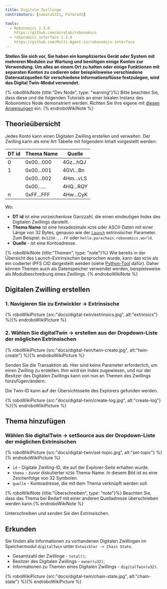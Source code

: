 ```yaml
---
title: Digitale Zwillinge
contributors: [nakata5321, PaTara43]

tools:
  - Robonomics 2.3.0
    https://github.com/airalab/robonomics
  - robonomics_interface 1.3.6
    https://github.com/Multi-Agent-io/robonomics-interface
---
```


**Stellen Sie sich vor, Sie haben ein kompliziertes Gerät oder System mit mehreren Modulen zur Wartung und benötigen einige Konten zur Verwendung. Um alles an einem Ort zu halten oder einige Funktionen mit separaten Konten zu codieren oder beispielsweise verschiedene Datensatzquellen für verschiedene Informationsflüsse festzulegen, wird das Digital Twin-Modul verwendet.**

{% roboWikiNote {title:"Dev Node", type: "warning"}%} Bitte beachten Sie, dass diese und die folgenden Tutorials an einer lokalen Instanz des Robonomics Node demonstriert werden. Richten Sie Ihre eigene mit [diesen Anweisungen](/docs/run-dev-node) ein.
{% endroboWikiNote %}

## Theorieübersicht
Jedes Konto kann einen Digitalen Zwilling erstellen und verwalten. Der Zwilling kann als eine Art Tabelle mit folgendem Inhalt vorgestellt werden:

| DT id  | Thema Name 	| Quelle    	|
|--------|------------	|-----------	|
| 0      | 0x00...000 	| 4Gz...hQJ 	|
| 1      | 0x00...001 	| 4GVi...Bn 	|
| 	      | 0x00...002 	| 4Hm...vLS 	|
| 	      | 0x00...... 	| 4HQ...RQY 	|
| n	  | 0xFF...FFF 	| 4Hw...CyK 	|


Wo:
* **DT id** ist eine vorzeichenlose Ganzzahl, die einen eindeutigen Index des Digitalen Zwillings darstellt.
* **Thema Name** ist eine hexadezimale `H256` oder ASCII-Daten mit einer Länge von 32 Bytes, genauso wie der [`Launch`](/docs/launch) extrinsischer Parameter.
Zum Beispiel: `0x1234....FF` oder  `hello.parachain.robonomics.world`.
* **Quelle** - ist eine Kontoadresse.

{% roboWikiNote {title:"Themen", type: "note"}%} Wie bereits in der Übersicht des Launch-Extrinsischen besprochen wurde, kann das `H256` als ein codierter IPFS CID dargestellt werden (siehe [Python-Tool](https://multi-agent-io.github.io/robonomics-interface/modules.html#robonomicsinterface.utils.ipfs_qm_hash_to_32_bytes) dafür).
Daher können Themen auch als Datenspeicher verwendet werden, beispielsweise als Modulbeschreibung eines Zwillings. {% endroboWikiNote %}


## Digitalen Zwilling erstellen

### 1. Navigieren Sie zu Entwickler -> Extrinsische

{% roboWikiPicture {src:"docs/digital-twin/extrinsics.jpg", alt:"extrinsics"} %}{% endroboWikiPicture %}

### 2. Wählen Sie digitalTwin -> erstellen aus der Dropdown-Liste der möglichen Extrinsischen

{% roboWikiPicture {src:"docs/digital-twin/twin-create.jpg", alt:"twin-create"} %}{% endroboWikiPicture %}

Senden Sie die Transaktion ab. Hier sind keine Parameter erforderlich, um einen Zwilling zu erstellen. Ihm wird ein Index zugewiesen, und nur der Besitzer des Digitalen Zwillings kann von nun an Themen des Zwillings hinzufügen/ändern.

Die Twin-ID kann auf der Übersichtsseite des Explorers gefunden werden.

{% roboWikiPicture {src:"docs/digital-twin/create-log.jpg", alt:"create-log"} %}{% endroboWikiPicture %}

## Thema hinzufügen

### Wählen Sie digitalTwin -> setSource aus der Dropdown-Liste der möglichen Extrinsischen

{% roboWikiPicture {src:"docs/digital-twin/set-topic.jpg", alt:"set-topic"} %}{% endroboWikiPicture %}

* `id` - Digitale Zwilling-ID, die auf der Explorer-Seite erhalten wurde.
* `thema` - zuvor diskutierter `H256` Thema-Name. In diesem Bild ist es eine Zeichenfolge von 32 Symbolen.
* `quelle` - Kontoadresse, die mit dem Thema verknüpft werden soll.

{% roboWikiNote {title:"Überschreiben", type: "note"}%} Beachten Sie, dass das Thema bei Bedarf mit einer anderen Quelladresse überschrieben werden kann.{% endroboWikiNote %}

Unterschreiben und senden Sie den Extrinsischen.

## Erkunden

Sie finden alle Informationen zu vorhandenen Digitalen Zwillingen im Speichermodul `digitalTwin` unter `Entwickler -> Chain State`.

- Gesamtzahl der Zwillinge - `total()`;
- Besitzer des Digitalen Zwillings - `owner(u32)`;
- Informationen zu Themen eines Digitalen Zwillings - `digitalTwin(u32)`.

{% roboWikiPicture {src:"docs/digital-twin/chain-state.jpg", alt:"chain-state"} %}{% endroboWikiPicture %}